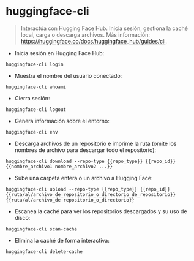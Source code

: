 # huggingface-cli

> Interactúa con Hugging Face Hub.
> Inicia sesión, gestiona la caché local, carga o descarga archivos.
> Más información: <https://huggingface.co/docs/huggingface_hub/guides/cli>.

- Inicia sesión en Hugging Face Hub:

`huggingface-cli login`

- Muestra el nombre del usuario conectado:

`huggingface-cli whoami`

- Cierra sesión:

`huggingface-cli logout`

- Genera información sobre el entorno:

`huggingface-cli env`

- Descarga archivos de un repositorio e imprime la ruta (omite los nombres de archivo para descargar todo el repositorio):

`huggingface-cli download --repo-type {{repo_type}} {{repo_id}} {{nombre_archivo1 nombre_archivo2 ...}}`

- Sube una carpeta entera o un archivo a Hugging Face:

`huggingface-cli upload --repo-type {{repo_type}} {{repo_id}} {{ruta/al/archivo_de_repositorio_o_directorio_de_repositorio}} {{ruta/al/archivo_de repositorio_o_directorio}}`

- Escanea la caché para ver los repositorios descargados y su uso de disco:

`huggingface-cli scan-cache`

- Elimina la caché de forma interactiva:

`huggingface-cli delete-cache`
